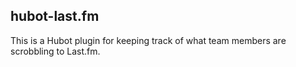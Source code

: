 hubot-last.fm
---

This is a Hubot plugin for keeping track of what team members are scrobbling to Last.fm.
